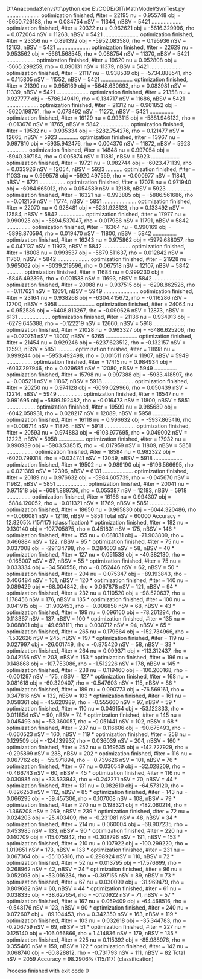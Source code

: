 D:\Anaconda3\envs\tf\python.exe E:/CODE/GIT/MathModel/SvmTest.py
.................*.....*
optimization finished, #iter = 22195
nu = 0.955748
obj = -5650.726188, rho = 0.084754
nSV = 11344, nBSV = 5421
...............*.....*
optimization finished, #iter = 20322
nu = 0.962621
obj = -5616.329996, rho = 0.072064
nSV = 11263, nBSV = 5421
...................*....*
optimization finished, #iter = 23356
nu = 0.891392
obj = -5952.083580, rho = 0.195936
nSV = 12163, nBSV = 5421
................*......*
optimization finished, #iter = 22629
nu = 0.953562
obj = -5661.568545, rho = 0.088754
nSV = 11370, nBSV = 5421
...............*....*
optimization finished, #iter = 19620
nu = 0.952808
obj = -5665.299259, rho = 0.090131
nSV = 11379, nBSV = 5421
................*.....*
optimization finished, #iter = 21117
nu = 0.938539
obj = -5734.888541, rho = 0.115805
nSV = 11552, nBSV = 5421
................*.....*
optimization finished, #iter = 21390
nu = 0.956169
obj = -5648.630693, rho = 0.083981
nSV = 11339, nBSV = 5421
................*.....*
optimization finished, #iter = 21358
nu = 0.927777
obj = -5786.149419, rho = 0.134717
nSV = 11686, nBSV = 5421
...............*......*
optimization finished, #iter = 21312
nu = 0.961852
obj = -5620.198751, rho = 0.073492
nSV = 11272, nBSV = 5421
...........*.....*
optimization finished, #iter = 16129
nu = 0.993115
obj = -5881.946132, rho = -0.013676
nSV = 11765, nBSV = 5842
..............*.....*
optimization finished, #iter = 19532
nu = 0.935334
obj = -6282.754276, rho = 0.121477
nSV = 12665, nBSV = 5923
.........*....*
optimization finished, #iter = 13967
nu = 0.997810
obj = -5935.942476, rho = 0.004370
nSV = 11872, nBSV = 5923
..........*....*
optimization finished, #iter = 14848
nu = 0.997054
obj = -5940.397154, rho = 0.005874
nSV = 11881, nBSV = 5923
.............*......*
optimization finished, #iter = 19721
nu = 0.982744
obj = -6023.471139, rho = 0.033926
nSV = 12054, nBSV = 5923
......*.....*
optimization finished, #iter = 11033
nu = 0.999578
obj = -5920.497559, rho = -0.000977
nSV = 11841, nBSV = 6721
................*.*
optimization finished, #iter = 17078
nu = 0.971940
obj = -6084.665012, rho = 0.054589
nSV = 12188, nBSV = 5923
...........*.....*
optimization finished, #iter = 16321
nu = 0.993885
obj = -5886.561686, rho = -0.012156
nSV = 11774, nBSV = 5851
.................*.....*
optimization finished, #iter = 22070
nu = 0.928481
obj = -6231.928123, rho = 0.133492
nSV = 12584, nBSV = 5842
............*.....*
optimization finished, #iter = 17977
nu = 0.990925
obj = -5894.537047, rho = 0.017986
nSV = 11791, nBSV = 5842
.............*...*
optimization finished, #iter = 16364
nu = 0.990169
obj = -5898.870594, rho = 0.019470
nSV = 11800, nBSV = 5842
..............*..*
optimization finished, #iter = 16243
nu = 0.975862
obj = -5979.688057, rho = 0.047137
nSV = 11973, nBSV = 5842
...........*.......*
optimization finished, #iter = 18008
nu = 0.993537
obj = -5879.511637, rho = 0.012842
nSV = 11760, nBSV = 5842
...............*......*
optimization finished, #iter = 21928
nu = 0.965062
obj = -6039.219596, rho = 0.067518
nSV = 12107, nBSV = 5842
......*.....*
optimization finished, #iter = 11684
nu = 0.999230
obj = -5846.492396, rho = 0.001538
nSV = 11693, nBSV = 5842
.................*...*
optimization finished, #iter = 20088
nu = 0.937515
obj = -6298.862526, rho = -0.117621
nSV = 12691, nBSV = 5949
.................*......*
optimization finished, #iter = 23164
nu = 0.938268
obj = -6304.415672, rho = -0.116286
nSV = 12700, nBSV = 5958
.................*.......*
optimization finished, #iter = 24064
nu = 0.952536
obj = -6408.813267, rho = -0.090626
nSV = 12873, nBSV = 6131
.............*........*
optimization finished, #iter = 21136
nu = 0.934913
obj = -6279.645388, rho = -0.122219
nSV = 12660, nBSV = 5918
..................*...*
optimization finished, #iter = 21028
nu = 0.963327
obj = -6486.625206, rho = -0.070751
nSV = 13007, nBSV = 6265
.................*....*
optimization finished, #iter = 21454
nu = 0.929246
obj = -6237.623512, rho = -0.132157
nSV = 12593, nBSV = 5851
.......*....*
optimization finished, #iter = 11898
nu = 0.999244
obj = -5953.492498, rho = 0.001511
nSV = 11907, nBSV = 5949
............*.....*
optimization finished, #iter = 17415
nu = 0.984934
obj = -6037.297946, rho = 0.029685
nSV = 12080, nBSV = 5949
.........*......*
optimization finished, #iter = 15798
nu = 0.997388
obj = -5933.418597, rho = -0.005211
nSV = 11867, nBSV = 5918
...............*.....*
optimization finished, #iter = 20250
nu = 0.974128
obj = -6099.029966, rho = 0.050439
nSV = 12214, nBSV = 5949
............*....*
optimization finished, #iter = 16547
nu = 0.991695
obj = -5899.192482, rho = -0.016473
nSV = 11800, nBSV = 5851
.............*......*
optimization finished, #iter = 19599
nu = 0.985689
obj = -6042.058931, rho = 0.028217
nSV = 12089, nBSV = 5958
..........*......*
optimization finished, #iter = 16118
nu = 0.996632
obj = -5937.865416, rho = -0.006714
nSV = 11876, nBSV = 5918
...............*.....*
optimization finished, #iter = 20593
nu = 0.974883
obj = -6103.977695, rho = 0.049002
nSV = 12223, nBSV = 5958
............*.....*
optimization finished, #iter = 17932
nu = 0.990939
obj = -5903.538515, rho = -0.017959
nSV = 11809, nBSV = 5851
.............*.....*
optimization finished, #iter = 18584
nu = 0.982322
obj = -6020.799318, rho = -0.034741
nSV = 12049, nBSV = 5918
..............*.....*
optimization finished, #iter = 19502
nu = 0.989190
obj = -6196.566695, rho = 0.021389
nSV = 12396, nBSV = 6131
...............*.....*
optimization finished, #iter = 20189
nu = 0.976632
obj = -5984.605739, rho = -0.045670
nSV = 11982, nBSV = 5851
................*....*
optimization finished, #iter = 20041
nu = 0.971518
obj = -6081.889736, rho = 0.055387
nSV = 12183, nBSV = 5918
...........*.....*
optimization finished, #iter = 16166
nu = 0.994307
obj = -5884.120052, rho = -0.011321
nSV = 11769, nBSV = 5851
..............*....*
optimization finished, #iter = 18650
nu = 0.965830
obj = -6044.320486, rho = -0.066081
nSV = 12116, nBSV = 5851
Total nSV = 60000
Accuracy = 12.8205% (15/117) (classification)
*
optimization finished, #iter = 182
nu = 0.130140
obj = -107.705875, rho = 0.451831
nSV = 175, nBSV = 146
*
optimization finished, #iter = 155
nu = 0.081031
obj = -71.903809, rho = 0.466884
nSV = 122, nBSV = 95
*
optimization finished, #iter = 75
nu = 0.037008
obj = -29.134798, rho = 0.284603
nSV = 58, nBSV = 40
*
optimization finished, #iter = 127
nu = 0.051538
obj = -40.382130, rho = -0.165007
nSV = 87, nBSV = 55
*
optimization finished, #iter = 75
nu = 0.033334
obj = -34.560558, rho = -0.052446
nSV = 62, nBSV = 50
*
optimization finished, #iter = 204
nu = 0.075347
obj = -89.193843, rho = 0.406484
nSV = 161, nBSV = 120
*
optimization finished, #iter = 140
nu = 0.089429
obj = -68.004842, rho = 0.067878
nSV = 121, nBSV = 94
*
optimization finished, #iter = 232
nu = 0.110520
obj = -98.520637, rho = 1.178456
nSV = 176, nBSV = 135
*
optimization finished, #iter = 100
nu = 0.041915
obj = -31.902453, rho = -0.006858
nSV = 68, nBSV = 43
*
optimization finished, #iter = 199
nu = 0.096160
obj = -78.261294, rho = 0.113367
nSV = 137, nBSV = 100
*
optimization finished, #iter = 135
nu = 0.068801
obj = -49.698111, rho = 0.030712
nSV = 94, nBSV = 65
*
optimization finished, #iter = 265
nu = 0.179664
obj = -152.734966, rho = -1.532626
nSV = 245, nBSV = 197
*
optimization finished, #iter = 119
nu = 0.027997
obj = -26.001749, rho = -0.875420
nSV = 58, nBSV = 33
*
optimization finished, #iter = 264
nu = 0.099371
obj = -113.312437, rho = 0.042156
nSV = 203, nBSV = 153
*
optimization finished, #iter = 196
nu = 0.148868
obj = -107.753086, rho = -1.512226
nSV = 178, nBSV = 145
*
optimization finished, #iter = 238
nu = 0.119460
obj = -100.200168, rho = -0.001297
nSV = 175, nBSV = 127
*
optimization finished, #iter = 168
nu = 0.081618
obj = -60.329407, rho = -0.547603
nSV = 115, nBSV = 86
*
optimization finished, #iter = 189
nu = 0.090773
obj = -76.569161, rho = 0.347816
nSV = 132, nBSV = 103
*
optimization finished, #iter = 161
nu = 0.058361
obj = -45.620989, rho = -0.555660
nSV = 97, nBSV = 59
*
optimization finished, #iter = 110
nu = 0.049154
obj = -53.122833, rho = 0.011854
nSV = 90, nBSV = 74
*
optimization finished, #iter = 145
nu = 0.045493
obj = -53.360057, rho = -0.051441
nSV = 102, nBSV = 68
*
optimization finished, #iter = 237
nu = 0.116606
obj = -90.675493, rho = -0.660523
nSV = 160, nBSV = 119
*
optimization finished, #iter = 258
nu = 0.129509
obj = -124.139937, rho = 0.036039
nSV = 204, nBSV = 160
*
optimization finished, #iter = 252
nu = 0.169535
obj = -142.727929, rho = -0.295899
nSV = 238, nBSV = 202
*
optimization finished, #iter = 116
nu = 0.067762
obj = -55.971894, rho = -0.739626
nSV = 101, nBSV = 76
*
optimization finished, #iter = 67
nu = 0.030549
obj = -32.028209, rho = -0.466743
nSV = 60, nBSV = 45
*
optimization finished, #iter = 116
nu = 0.030985
obj = -33.533943, rho = -0.242271
nSV = 70, nBSV = 44
*
optimization finished, #iter = 131
nu = 0.082610
obj = -64.573120, rho = -0.826253
nSV = 112, nBSV = 85
*
optimization finished, #iter = 143
nu = 0.066295
obj = -59.457306, rho = 0.107008
nSV = 108, nBSV = 79
*
optimization finished, #iter = 270
nu = 0.198321
obj = -182.060214, rho = -1.366208
nSV = 269, nBSV = 239
*
optimization finished, #iter = 72
nu = 0.024203
obj = -25.403409, rho = -0.231081
nSV = 48, nBSV = 34
*
optimization finished, #iter = 214
nu = 0.060004
obj = -68.907235, rho = 0.453985
nSV = 133, nBSV = 90
*
optimization finished, #iter = 220
nu = 0.140709
obj = -115.075942, rho = -0.308796
nSV = 191, nBSV = 153
*
optimization finished, #iter = 210
nu = 0.107922
obj = -100.299220, rho = 1.019851
nSV = 173, nBSV = 133
*
optimization finished, #iter = 231
nu = 0.067364
obj = -55.105816, rho = 0.298924
nSV = 110, nBSV = 72
*
optimization finished, #iter = 52
nu = 0.013795
obj = -17.576699, rho = 0.268962
nSV = 42, nBSV = 24
*
optimization finished, #iter = 96
nu = 0.052093
obj = -53.016234, rho = -0.397155
nSV = 89, nBSV = 73
*
optimization finished, #iter = 67
nu = 0.030099
obj = -31.969479, rho = 0.809682
nSV = 60, nBSV = 44
*
optimization finished, #iter = 61
nu = 0.038335
obj = -38.627654, rho = -0.120922
nSV = 71, nBSV = 57
*
optimization finished, #iter = 167
nu = 0.059409
obj = -64.468516, rho = -0.548176
nSV = 123, nBSV = 90
*
optimization finished, #iter = 240
nu = 0.072607
obj = -89.104453, rho = 0.342350
nSV = 163, nBSV = 119
*
optimization finished, #iter = 103
nu = 0.032618
obj = -35.344783, rho = -0.206759
nSV = 69, nBSV = 51
*
optimization finished, #iter = 227
nu = 0.125140
obj = -106.056866, rho = 1.414836
nSV = 179, nBSV = 135
*
optimization finished, #iter = 225
nu = 0.115392
obj = -85.988976, rho = 0.355460
nSV = 159, nBSV = 122
*
optimization finished, #iter = 142
nu = 0.068740
obj = -60.828812, rho = -0.731793
nSV = 111, nBSV = 82
Total nSV = 2059
Accuracy = 98.2906% (115/117) (classification)

Process finished with exit code 0